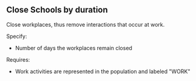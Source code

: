 ## Close Schools by duration
Close workplaces, thus remove interactions that occur at work.

Specify:  
* Number of days the workplaces remain closed

Requires:
* Work activities are represented in the population and labeled "WORK"
